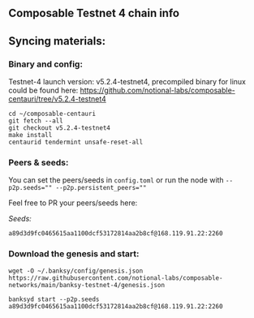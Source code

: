 ## Composable Testnet 4 chain info


## Syncing materials:

### Binary and config:

Testnet-4 launch version: v5.2.4-testnet4, precompiled binary for linux could be found here: https://github.com/notional-labs/composable-centauri/tree/v5.2.4-testnet4

```
cd ~/composable-centauri
git fetch --all
git checkout v5.2.4-testnet4
make install
centaurid tendermint unsafe-reset-all
```

### Peers & seeds:
You can set the peers/seeds in `config.toml` or run the node with `--p2p.seeds="" --p2p.persistent_peers=""`

Feel free to PR your peers/seeds here:

*Seeds:*
```
a89d3d9fc0465615aa1100dcf53172814aa2b8cf@168.119.91.22:2260
```

### Download the genesis and start:
```
wget -O ~/.banksy/config/genesis.json https://raw.githubusercontent.com/notional-labs/composable-networks/main/banksy-testnet-4/genesis.json

banksyd start --p2p.seeds a89d3d9fc0465615aa1100dcf53172814aa2b8cf@168.119.91.22:2260
```
